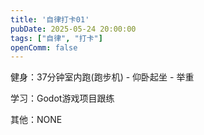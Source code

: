 ```yaml
---
title: '自律打卡01'
pubDate: 2025-05-24 20:00:00
tags: ["自律", "打卡"]
openComm: false
---
```


健身：37分钟室内跑(跑步机) - 仰卧起坐 - 举重

学习：Godot游戏项目跟练

其他：NONE